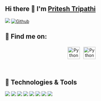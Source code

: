 ## Hi there 👋 I'm [Pritesh Tripathi][website]
![](https://visitor-badge.laobi.icu/badge?page_id=priteshtripathi7.priteshtripathi7) [![Github](https://img.shields.io/github/followers/priteshtripathi7?label=Followers&logo=Github)](https://github.com/priteshtripathi7)

## :email: Find me on:
<p align="center">
   <a href="https://www.linkedin.com/in/pritesh-kumar-tripathi-441aa1171/" target="_blank" rel="noopener noreferrer"> <img src="https://cdn.jsdelivr.net/npm/simple-icons@v3/icons/linkedin.svg" alt="Python" height="40" style="vertical-align:top; margin:4px"></a>
   <a href="mailto:pritesh.kt@gmail.com"> <img src="https://cdn.jsdelivr.net/npm/simple-icons@v3/icons/gmail.svg" alt="Python" height="40" style="vertical-align:top; margin:4px"></a> 
</p>

<br />

## 🔧 Technologies & Tools
![](https://img.shields.io/badge/Code-JavaScript-informational?style=flat&logo=javascript&logoColor=white&color=2bbc8a)
![](https://img.shields.io/badge/Code-Python-informational?style=flat&logo=python&logoColor=white&color=2bbc8a)
![](https://img.shields.io/badge/Code-C++-informational?style=flat&logo=c%2B%2B&logoColor=white&color=2bbc8a)
![](https://img.shields.io/badge/Code-MySQL-informational?style=flat&logo=mysql&logoColor=white&color=2bbc8a)
![](https://img.shields.io/badge/Backend-NodeJS-informational?style=flat&logo=node&logoColor=white&color=2bbc8a)
![](https://img.shields.io/badge/Backend-Django-informational?style=flat&logo=django&logoColor=white&color=2bbc8a)
![](https://img.shields.io/badge/Application-Hadoop-informational?style=flat&logo=hadoop&logoColor=white&color=2bbc8a)
![](https://img.shields.io/badge/OS-Linux-informational?style=flat&logo=linux&logoColor=white&color=2bbc8a)
</p>

<br />

<!-- ## :trophy: My Github Stats:

<!--
![GitHub stats](https://readme-stats-cfgj2cxdy.vercel.app/api?username=CharalambosIoannou&count_private=true&show_icons=true&theme=tokyonight)
![Top Langs](https://readme-stats-cfgj2cxdy.vercel.app/api/top-langs/?username=CharalambosIoannou&hide=php&theme=tokyonight)
 -->



[website]: https://linkedin.com/in/pritesh-kumar-tripathi-441aa1171
[linkedin]: https://linkedin.com/in/pritesh-kumar-tripathi-441aa1171
[mail]: mailto:pritesh.kt@gmail.com
